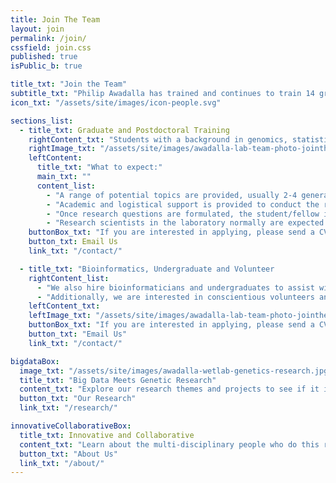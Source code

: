 ```yaml
---
title: Join The Team
layout: join
permalink: /join/
cssfield: join.css
published: true
isPublic_b: true

title_txt: "Join the Team"
subtitle_txt: "Philip Awadalla has trained and continues to train 14 graduate students and PDFs and many of his former students have gone on to become university faculty and postdoctoral fellows. Our preference is to take on Ph.D. students but we are also willing to supervise M.Sc. students."
icon_txt: "/assets/site/images/icon-people.svg"

sections_list:
  - title_txt: Graduate and Postdoctoral Training
    rightContent_txt: "Students with a background in genomics, statistical genetics and evolutionary biology having an interest in medical genomics, population genetics, and genomics of infectious disease are especially welcome. Students with strengths in other areas such as computational and statistical biology will also be considered."
    rightImage_txt: "/assets/site/images/awadalla-lab-team-photo-jointheteam1.jpg"
    leftContent:
      title_txt: "What to expect:"
      main_txt: ""
      content_list:
        - "A range of potential topics are provided, usually 2-4 general problems are discussed. We are also happy to entertain projects that the student might suggest, so long as they are sufficiently innovative."
        - "Academic and logistical support is provided to conduct the research throughout the duration of the program."
        - "Once research questions are formulated, the student/fellow is encouraged to develop new avenues and questions related to the problem."
        - "Research scientists in the laboratory normally are expected to publish 4-6 journal articles from their time in the lab. This enables them to be in a better position to obtain post-doctoral or academic positions."
    buttonBox_txt: "If you are interested in applying, please send a CV and a statement of why you would like to do research in our lab."
    button_txt: Email Us
    link_txt: "/contact/"

  - title_txt: "Bioinformatics, Undergraduate and Volunteer               Opportunities"
    rightContent_list: 
      - "We also hire bioinformaticians and undergraduates to assist with research projects being conducted in the lab" 
      - "Additionally, we are interested in conscientious volunteers and if performance is satisfactory this can lead to being hired as a paid assistant during the summer months."
    leftContent_txt:
    leftImage_txt: "/assets/site/images/awadalla-lab-team-photo-jointheteam2.jpg"
    buttonBox_txt: "If you are interested in applying, please send a CV and a statement of why you would like to do research in our lab."
    button_txt: "Email Us"
    link_txt: "/contact/"

bigdataBox:
  image_txt: "/assets/site/images/awadalla-wetlab-genetics-research.jpg"
  title_txt: "Big Data Meets Genetic Research"
  content_txt: "Explore our research themes and projects to see if it is of interest to you."
  button_txt: "Our Research"
  link_txt: "/research/"

innovativeCollaborativeBox:
  title_txt: Innovative and Collaborative
  content_txt: "Learn about the multi-disciplinary people who do this research and the lively culture they encourage."
  button_txt: "About Us"
  link_txt: "/about/"   
---
```


